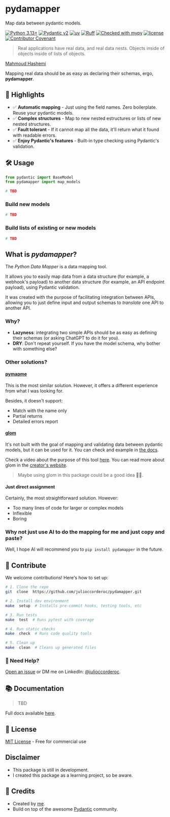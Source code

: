 # pydamapper

Map data between pydantic models.

[![Python 3.13+](https://img.shields.io/badge/python-3.13+-blue)](https://www.python.org/downloads/)
[![Pydantic v2](https://img.shields.io/endpoint?url=https://raw.githubusercontent.com/pydantic/pydantic/main/docs/badge/v2.json)](https://github.com/pydantic/pydantic)
[![uv](https://img.shields.io/endpoint?url=https://raw.githubusercontent.com/astral-sh/uv/main/assets/badge/v0.json)](https://github.com/astral-sh/uv)
[![Ruff](https://img.shields.io/endpoint?url=https://raw.githubusercontent.com/astral-sh/ruff/main/assets/badge/v2.json)](https://github.com/astral-sh/ruff)
[![Checked with mypy](https://www.mypy-lang.org/static/mypy_badge.svg)](https://mypy-lang.org/)
[![license](https://img.shields.io/badge/license-MIT-blue)](LICENSE.md)
[![Contributor Covenant](https://img.shields.io/badge/Contributor%20Covenant-2.1-4baaaa.svg)](CODE_OF_CONDUCT.md)

> Real applications have real data, and real data nests. Objects inside of objects inside of lists of objects.

[Mahmoud Hashemi](https://github.com/mahmoud)

Mapping real data should be as easy as declaring their schemas, ergo, **pydamapper**.

## 🚀 Highlights

- ✅ **Automatic mapping** - Just using the field names. Zero boilerplate. Reuse your pydantic models.
- ✅ **Complex structures** - Map to new nested estructures or lists of new nested structures.
- ✅ **Fault tolerant** - If it cannot map all the data, it'll return what it found with readable errors.
- ✅ **Enjoy Pydantic's features** - Built-in type checking using Pydantic's validation.

## 🛠 Usage

```python
from pydantic import BaseModel
from pydamapper import map_models

# TBD
```

### Build new models

```python
# TBD
```

### Build lists of existing or new models

```python
# TBD
```

## What is *pydamapper*?

The *Python Data Mapper* is a data mapping tool.

It allows you to easily map data from a data structure (for example, a webhook's payload) to another data structure (for example, an API endpoint payload), using Pydantic validation.

It was created with the purpose of facilitating integration between APIs, allowing you to just define input and output schemas to *translate* one API to another API.

### Why?

- **Lazyness**: integrating two simple APIs should be as easy as defining their schemas (or asking ChatGPT to do it for you).
- **DRY**: Don't repeat yourself. If you have the model schema, why bother with something else?

### Other solutions?

#### [pymapme](https://github.com/funnydman/pymapme)

This is the most similar solution. However, it offers a different experience from what I was looking for.

Besides, it doesn't support:

- Match with the name only
- Partial returns
- Detailed errors report

#### [glom](https://github.com/mahmoud/glom)

It's not built with the goal of mapping and validating data between pydantic models, but it can be used for it. You can check and example in [the docs](https://glom.readthedocs.io/en/latest/tutorial.html#practical-production-use).

Check a video about the purpose of this tool [here](https://www.youtube.com/watch?v=3aREXkfeWek). You can read more about glom in the [creator's website](https://sedimental.org/).

> Maybe using glom in this package could be a good idea 🤷‍♂️.

#### Just direct assignment

Certainly, the most straightforward solution. However:

- Too many lines of code for larger or complex models
- Inflexible
- Boring

### Why not just use AI to do the mapping for me and just copy and paste?

Well, I hope AI will recommend you to `pip install pydamapper` in the future.

## 🤝 Contribute

We welcome contributions! Here's how to set up:

```bash
# 1. Clone the repo
git  clone  https://github.com/julioccorderoc/pydamapper.git

# 2. Install dev environment
make  setup  # Installs pre-commit hooks, testing tools, etc

# 3. Run tests
make  test  # Runs pytest with coverage

# 4. Run static checks
make  check  # Runs code quality tools

# 5. Clean up
make  clean  # Cleans up generated files
```

### 📮 Need Help?

[Open an issue](https://github.com/julioccorderoc/pydamapper) or DM me on LinkedIn: [@julioccorderoc](https://www.linkedin.com/in/julioccorderoc/).

## 📚 Documentation

> TBD

Full docs available [here](https://pydamapper.readthedocs.io).

## 📄 License

[MIT License](LICENSE) - Free for commercial use

## Disclaimer

- This package is still in development.
- I created this package as a learning project, so be aware.

## 🙌 Credits

- Created by [me](https://github.com/julioccorderoc).
- Build on top of the awesome [Pydantic](https://github.com/pydantic/pydantic) community.
